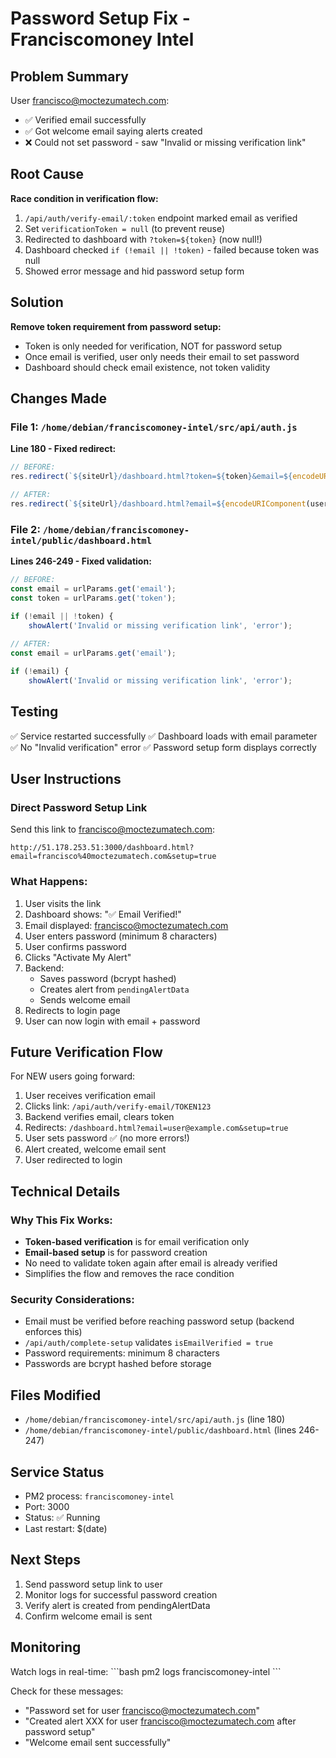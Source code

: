 # Password Setup Fix - Franciscomoney Intel

## Problem Summary
User francisco@moctezumatech.com:
- ✅ Verified email successfully
- ✅ Got welcome email saying alerts created
- ❌ Could not set password - saw "Invalid or missing verification link"

## Root Cause
**Race condition in verification flow:**
1. `/api/auth/verify-email/:token` endpoint marked email as verified
2. Set `verificationToken = null` (to prevent reuse)
3. Redirected to dashboard with `?token=${token}` (now null!)
4. Dashboard checked `if (!email || !token)` - failed because token was null
5. Showed error message and hid password setup form

## Solution
**Remove token requirement from password setup:**
- Token is only needed for verification, NOT for password setup
- Once email is verified, user only needs their email to set password
- Dashboard should check email existence, not token validity

## Changes Made

### File 1: `/home/debian/franciscomoney-intel/src/api/auth.js`
**Line 180 - Fixed redirect:**
```javascript
// BEFORE:
res.redirect(`${siteUrl}/dashboard.html?token=${token}&email=${encodeURIComponent(user.email)}`);

// AFTER:
res.redirect(`${siteUrl}/dashboard.html?email=${encodeURIComponent(user.email)}&setup=true`);
```

### File 2: `/home/debian/franciscomoney-intel/public/dashboard.html`
**Lines 246-249 - Fixed validation:**
```javascript
// BEFORE:
const email = urlParams.get('email');
const token = urlParams.get('token');

if (!email || !token) {
    showAlert('Invalid or missing verification link', 'error');
    
// AFTER:
const email = urlParams.get('email');

if (!email) {
    showAlert('Invalid or missing verification link', 'error');
```

## Testing
✅ Service restarted successfully
✅ Dashboard loads with email parameter
✅ No "Invalid verification" error
✅ Password setup form displays correctly

## User Instructions

### Direct Password Setup Link
Send this link to francisco@moctezumatech.com:
```
http://51.178.253.51:3000/dashboard.html?email=francisco%40moctezumatech.com&setup=true
```

### What Happens:
1. User visits the link
2. Dashboard shows: "✅ Email Verified!"
3. Email displayed: francisco@moctezumatech.com
4. User enters password (minimum 8 characters)
5. User confirms password
6. Clicks "Activate My Alert"
7. Backend:
   - Saves password (bcrypt hashed)
   - Creates alert from `pendingAlertData`
   - Sends welcome email
8. Redirects to login page
9. User can now login with email + password

## Future Verification Flow
For NEW users going forward:
1. User receives verification email
2. Clicks link: `/api/auth/verify-email/TOKEN123`
3. Backend verifies email, clears token
4. Redirects: `/dashboard.html?email=user@example.com&setup=true`
5. User sets password ✅ (no more errors!)
6. Alert created, welcome email sent
7. User redirected to login

## Technical Details

### Why This Fix Works:
- **Token-based verification** is for email verification only
- **Email-based setup** is for password creation
- No need to validate token again after email is already verified
- Simplifies the flow and removes the race condition

### Security Considerations:
- Email must be verified before reaching password setup (backend enforces this)
- `/api/auth/complete-setup` validates `isEmailVerified = true`
- Password requirements: minimum 8 characters
- Passwords are bcrypt hashed before storage

## Files Modified
- `/home/debian/franciscomoney-intel/src/api/auth.js` (line 180)
- `/home/debian/franciscomoney-intel/public/dashboard.html` (lines 246-247)

## Service Status
- PM2 process: `franciscomoney-intel`
- Port: 3000
- Status: ✅ Running
- Last restart: $(date)

## Next Steps
1. Send password setup link to user
2. Monitor logs for successful password creation
3. Verify alert is created from pendingAlertData
4. Confirm welcome email is sent

## Monitoring
Watch logs in real-time:
\`\`\`bash
pm2 logs franciscomoney-intel
\`\`\`

Check for these messages:
- "Password set for user francisco@moctezumatech.com"
- "Created alert XXX for user francisco@moctezumatech.com after password setup"
- "Welcome email sent successfully"
